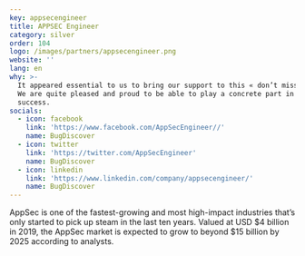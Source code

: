 ```yaml
---
key: appsecengineer
title: APPSEC Engineer
category: silver
order: 104
logo: /images/partners/appsecengineer.png
website: ''
lang: en
why: >-
  It appeared essential to us to bring our support to this « don’t miss » event.
  We are quite pleased and proud to be able to play a concrete part in its
  success.  
socials:
  - icon: facebook
    link: 'https://www.facebook.com/AppSecEngineer//'
    name: BugDiscover
  - icon: twitter
    link: 'https://twitter.com/AppSecEngineer'
    name: BugDiscover
  - icon: linkedin
    link: 'https://www.linkedin.com/company/appsecengineer/'
    name: BugDiscover
---
```

AppSec is one of the fastest-growing and most high-impact industries that’s only started to pick up steam in the last ten years. Valued at USD $4 billion in 2019, the AppSec market is expected to grow to beyond $15 billion by 2025 according to analysts.
